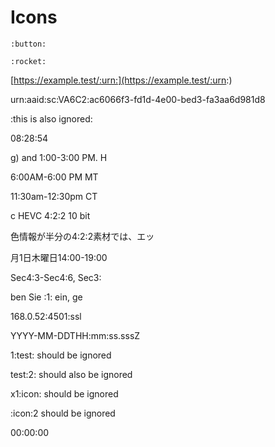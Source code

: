 # Icons

`:button:`

```
:rocket:
```

[https://example.test/:urn:](https://example.test/:urn:)

urn:aaid:sc:VA6C2:ac6066f3-fd1d-4e00-bed3-fa3aa6d981d8

:this is also ignored:

08:28:54

g) and 1:00-3:00 PM. H

6:00AM-6:00 PM MT

 11:30am-12:30pm CT

c HEVC 4:2:2 10 bit

色情報が半分の4:2:2素材では、エッ

月1日木曜日14:00-19:00

Sec4:3-Sec4:6, Sec3:

ben Sie :1: ein, ge

168.0.52:4501:ssl

YYYY-MM-DDTHH:mm:ss.sssZ

1:test: should be ignored

test:2: should also be ignored

x1:icon: should be ignored

:icon:2 should be ignored

00:00:00
